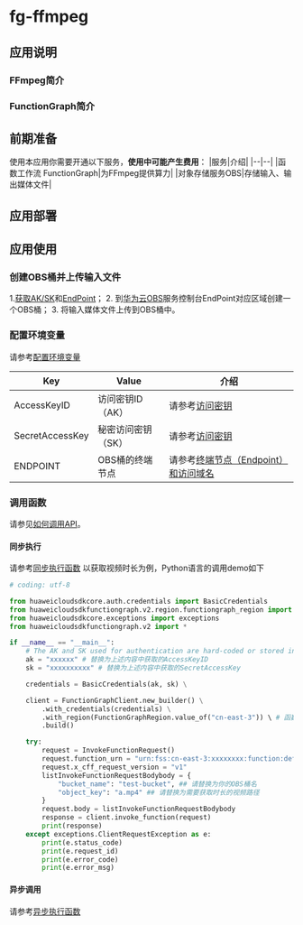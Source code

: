 # fg-ffmpeg

## 应用说明
### FFmpeg简介

### FunctionGraph简介

## 前期准备

使用本应用你需要开通以下服务，**使用中可能产生费用**：
|服务|介绍|
|--|--|
|函数工作流 FunctionGraph|为FFmpeg提供算力|
|对象存储服务OBS|存储输入、输出媒体文件|

## 应用部署

## 应用使用
### 创建OBS桶并上传输入文件

1.[获取AK/SK](https://support.huaweicloud.com/qs-obs/obs_qs_0005.html)和[EndPoint](https://support.huaweicloud.com/qs-obs/obs_qs_0006.html)；
2. 到[华为云OBS](https://www.huaweicloud.com/product/obs.html)服务控制台EndPoint对应区域创建一个OBS桶；
3. 将输入媒体文件上传到OBS桶中。

### 配置环境变量

请参考[配置环境变量](https://support.huaweicloud.com/usermanual-functiongraph/functiongraph_01_0154.html)

|Key|Value|介绍|
|--|--|--|
|AccessKeyID|访问密钥ID（AK）|请参考[访问密钥](https://support.huaweicloud.com/usermanual-ca/ca_01_0003.html)|
|SecretAccessKey|秘密访问密钥（SK）|请参考[访问密钥](https://support.huaweicloud.com/usermanual-ca/ca_01_0003.html)|
|ENDPOINT|OBS桶的终端节点|请参考[终端节点（Endpoint）和访问域名](https://support.huaweicloud.com/productdesc-obs/obs_03_0152.html)|

### 调用函数
请参见[如何调用API](https://support.huaweicloud.com/api-functiongraph/functiongraph_06_0200.html)。
#### 同步执行
请参考[同步执行函数](https://support.huaweicloud.com/api-functiongraph/functiongraph_06_0125.html)
以获取视频时长为例，Python语言的调用demo如下
```python
# coding: utf-8

from huaweicloudsdkcore.auth.credentials import BasicCredentials
from huaweicloudsdkfunctiongraph.v2.region.functiongraph_region import FunctionGraphRegion
from huaweicloudsdkcore.exceptions import exceptions
from huaweicloudsdkfunctiongraph.v2 import *

if __name__ == "__main__":
    # The AK and SK used for authentication are hard-coded or stored in plaintext, which has great security risks. It is recommended that the AK and SK be stored in ciphertext in configuration files or environment variables and decrypted during use to ensure security.
    ak = "xxxxxx" # 替换为上述内容中获取的AccessKeyID
    sk = "xxxxxxxxxx" # 替换为上述内容中获取的SecretAccessKey

    credentials = BasicCredentials(ak, sk) \

    client = FunctionGraphClient.new_builder() \
        .with_credentials(credentials) \
        .with_region(FunctionGraphRegion.value_of("cn-east-3")) \ # 函数所在区域，以上海一（cn-east-3）为例
        .build()

    try:
        request = InvokeFunctionRequest()
        request.function_urn = "urn:fss:cn-east-3:xxxxxxxx:function:default:fg-ffmpeg-get-diratuon:latest" # 请将urn:fss:cn-east-3:xxxxxxxx:function:default:fg-ffmpeg-get-diratuon:latest替换为你的函数URN
        request.x_cff_request_version = "v1"
        listInvokeFunctionRequestBodybody = {
            "bucket_name": "test-bucket", ## 请替换为你的OBS桶名
            "object_key": "a.mp4" ## 请替换为需要获取时长的视频路径
        }
        request.body = listInvokeFunctionRequestBodybody
        response = client.invoke_function(request)
        print(response)
    except exceptions.ClientRequestException as e:
        print(e.status_code)
        print(e.request_id)
        print(e.error_code)
        print(e.error_msg)
```
#### 异步调用
请参考[异步执行函数](https://support.huaweicloud.com/api-functiongraph/functiongraph_06_0126.html)
